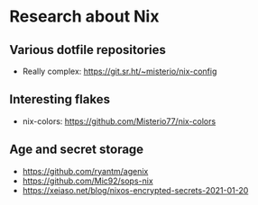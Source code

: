 # Research about Nix

## Various dotfile repositories

 - Really complex: https://git.sr.ht/~misterio/nix-config


## Interesting flakes

 - nix-colors: https://github.com/Misterio77/nix-colors

## Age and secret storage

 * https://github.com/ryantm/agenix
 * https://github.com/Mic92/sops-nix
 * https://xeiaso.net/blog/nixos-encrypted-secrets-2021-01-20
